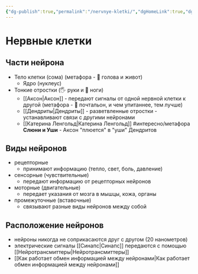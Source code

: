 ```yaml
---
{"dg-publish":true,"permalink":"/nervnye-kletki/","dgHomeLink":true,"dgPassFrontmatter":false}
---
```


# Нервные клетки

## Части нейрона
- Тело клетки (сома) (метафора - 👩 голова и живот)
	- Ядро (нуклеус)
- Тонкие отростки (🖐 руки и 🦶 ноги)
	- [[Аксон|Аксон]] - передают сигналы от одной нервной клетки к другой (метафора - 📧 почтальон, и чем упитаннее, тем лучше)
	- [[Дендриты|Дендриты]] - разветвленные отростки - устанавливают связи с другими нейронами
	- [[Катерина Ленгольд|Катерина Ленгольд]] #интересно/метафора **Слюни и Уши** - Аксон "плюется" в "уши" Дендритов

## Виды нейронов
- рецепторные
	- принимают информацию (тепло, свет, боль, давление)
- сенсорные (чувствительные)
	- передают информацию от рецепторных нейронов
- моторные (двигательные)
	- передает указания от мозга в мышцы, кожа, органы
- промежуточные (вставочные)
	- связывают разные виды нейронов между собой 

## Расположение нейронов
- нейроны никогда не соприкасаются друг с другом (20 нанометров)
- электрические сигналы [[Синапс|Синапс]] передаются с помощью [[Нейротрансмиттеры|Нейротрансмиттеры]]
- [[Как работает обмен информацией между нейронами|Как работает обмен информацией между нейронами]]
